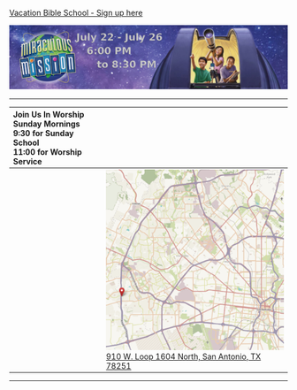 [Vacation Bible School - Sign up here](https://vbsmate.com/events/CalvaryHillsBaptistSA/17822)

[![Vacation Bible School - July 22 to July 26](banner1.png)](https://vbsmate.com/events/CalvaryHillsBaptistSA/17822)

---

| Join Us In Worship <br> Sunday Mornings <br> 9:30 for Sunday School <br> 11:00 for Worship Service |  |
| :- | -  |
|  | [![910 W. Loop 1604 North, San Antonio, TX 78251](saMap.png)](https://goo.gl/maps/YCmg9fCGHXT2) <br> [910 W. Loop 1604 North, San Antonio, TX 78251](https://goo.gl/maps/YCmg9fCGHXT2) |

---


